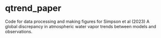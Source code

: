# qtrend_paper
Code for data processing and making figures for Simpson et al (2023) A global discrepancy in atmospheric water vapor trends between models and observations.
